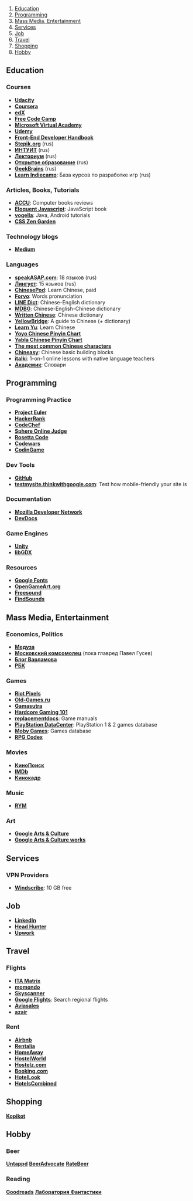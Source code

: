 <!-- TOC depthTo:2 orderedList:true -->

1. [Education](#education)
2. [Programming](#programming)
3. [Mass Media, Entertainment](#mass-media-entertainment)
4. [Services](#services)
5. [Job](#job)
6. [Travel](#travel)
7. [Shopping](#shopping)
8. [Hobby](#hobby)

<!-- /TOC -->

## Education

### Courses
+ **[Udacity](https://classroom.udacity.com)**
+ **[Coursera](https://www.coursera.org)**
+ **[edX](https://courses.edx.org)**
+ **[Free Code Camp](https://www.freecodecamp.com)**
+ **[Microsoft Virtual Academy](https://mva.microsoft.com)**
+ **[Udemy](https://www.udemy.com)**
+ **[Front-End Developer Handbook](https://www.frontendhandbook.com)**
+ **[Stepik.org](https://stepic.org)** (rus)
+ **[ИНТУИТ](http://www.intuit.ru/studies/courses?page=1)** (rus)
+ **[Лекториум](https://www.lektorium.tv)** (rus)
+ **[Открытое образование](https://openedu.ru/course)** (rus)
+ **[GeekBrains](https://geekbrains.ru)** (rus)
+ **[Learn Indiecamp](http://learn.indiecamp.ru)**: База курсов по разработке игр (rus)

### Articles, Books, Tutorials
+ **[ACCU](https://accu.org/index.php/book_reviews_redirect)**: Computer books reviews 
+ **[Eloquent Javascript](http://eloquentjavascript.net/)**: JavaScript book
+ **[vogella](http://www.vogella.com/tutorials/)**: Java, Android tutorials
+ **[CSS Zen Garden](http://csszengarden.com/)**

### Technology blogs
+ **[Medium](https://medium.com)**

### Languages
+ **[speakASAP.com](https://speakasap.com/ru)**: 18 языков (rus)
+ **[Лингуст](http://lingust.ru)**: 15 языков (rus)
+ **[ChinesePod](https://chinesepod.com)**: Learn Chinese, paid
+ **[Forvo](http://forvo.com)**: Words pronunciation
+ **[LINE Dict](http://ce.linedict.com)**: Chinese-English dictionary
+ **[MDBG](https://www.mdbg.net)**: Chinese-English-Chinese dictionary
+ **[Written Chinese](https://dictionary.writtenchinese.com)**: Chinese dictionary
+ **[YellowBridge](http://www.yellowbridge.com)**: A guide to Chinese (+ dictionary)
+ **[Learn Yu](https://www.learnyu.com)**: Learn Chinese
+ **[Yoyo Chinese Pinyin Chart](https://www.yoyochinese.com/chinese-learning-tools/Mandarin-Chinese-pronunciation-lesson/pinyin-chart-table)**
+ **[Yabla Chinese Pinyin Chart](https://chinese.yabla.com/chinese-pinyin-chart.php)**
+ **[The most common Chinese characters](http://www.zein.se/patrick/3000char.html)**
+ **[Chineasy](http://www.chineasy.com/basics)**: Chinese basic building blocks
+ **[italki](https://www.italki.com)**: 1-on-1 online lessons with native language teachers
+ **[Академик](http://dic.academic.ru/)**: Словари


## Programming

### Programming Practice
+ **[Project Euler](https://projecteuler.net/)**
+ **[HackerRank](https://www.hackerrank.com/domains)**
+ **[CodeChef](https://www.codechef.com)**
+ **[Sphere Online Judge](http://www.spoj.com/problems/classical)**
+ **[Rosetta Code](http://rosettacode.org/wiki/Category:Programming_Tasks)**
+ **[Codewars](http://www.codewars.com/)**
+ **[CodinGame](https://www.codingame.com)**

### Dev Tools
+ **[GitHub](https://github.com)**
+ **[testmysite.thinkwithgoogle.com](https://testmysite.thinkwithgoogle.com)**: Test how mobile-friendly your site is

### Documentation
+ **[Mozilla Developer Network](https://developer.mozilla.org)**
+ **[DevDocs](http://devdocs.io)**

### Game Engines
+ **[Unity](https://unity3d.com)**
+ **[libGDX](https://libgdx.badlogicgames.com)**

### Resources
+ **[Google Fonts](https://fonts.google.com)**
+ **[OpenGameArt.org](http://opengameart.org)**
+ **[Freesound](http://www.freesound.org)**
+ **[FindSounds](http://findsounds.com)**


## Mass Media, Entertainment

### Economics, Politics
+ **[Медуза](https://meduza.io)**
+ **[Московский комсомолец](http://www.mk.ru)** (пока главред Павел Гусев)
+ **[Блог Варламова](http://varlamov.ru)**
+ **[РБК](https://www.rbc.ru)**

### Games
+ **[Riot Pixels](https://meduza.io)**
+ **[Old-Games.ru](http://www.old-games.ru)**
+ **[Gamasutra](http://www.gamasutra.com)**
+ **[Hardcore Gaming 101](http://www.hardcoregaming101.net/)**
+ **[replacementdocs](http://www.replacementdocs.com)**: Game manuals
+ **[PlayStation DataCenter](http://psxdatacenter.com)**: PlayStation 1 & 2 games database
+ **[Moby Games](http://www.mobygames.com)**: Games database
+ **[RPG Codex](http://www.rpgcodex.net)**

### Movies
+ **[КиноПоиск](https://www.kinopoisk.ru/)**
+ **[IMDb](http://www.imdb.com/)**
+ **[Кинокадр](http://www.kinokadr.ru/)**

### Music
+ **[RYM](http://rateyourmusic.com/)**

### Art
+ **[Google Arts & Culture](https://www.google.com/culturalinstitute/beta)**
+ **[Google Arts & Culture works](https://commons.wikimedia.org/wiki/Category:Google_Art_Project_works_by_collection?uselang=en-gb)**


## Services

### VPN Providers
+ **[Windscribe](https://windscribe.com)**: 10 GB free


## Job
+ **[LinkedIn](https://www.linkedin.com)**
+ **[Head Hunter](https://hh.ru)**
+ **[Upwork](https://www.upwork.com)**


## Travel

### Flights

+ **[ITA Matrix](https://matrix.itasoftware.com)**
+ **[momondo](http://www.momondo.com)**
+ **[Skyscanner](https://www.skyscanner.net)**
+ **[Google Flights](https://www.google.com/flights)**: Search regional flights
+ **[Aviasales](https://www.aviasales.ru)**
+ **[azair](http://www.azair.eu)**

### Rent

+ **[Airbnb](https://www.airbnb.com/)**
+ **[Rentalia](http://www.rentalia.com/)**
+ **[HomeAway](https://www.homeaway.com/)**
+ **[HostelWorld](http://www.hostelworld.com/)**
+ **[Hostelz.com](https://www.hostelz.com/)**
+ **[Booking.com](http://www.booking.com/)**
+ **[HotelLook](https://hotellook.com/)**
+ **[HotelsCombined](https://www.hotelscombined.com/)**


## Shopping
**[Kopikot](https://www.kopikot.ru)**


## Hobby

### Beer
**[Untappd](https://untappd.com)**
**[BeerAdvocate](https://www.beeradvocate.com)**
**[RateBeer](https://www.ratebeer.com)**

### Reading
**[Goodreads](https://www.goodreads.com/)**
**[Лаборатория Фантастики](https://fantlab.ru)**
